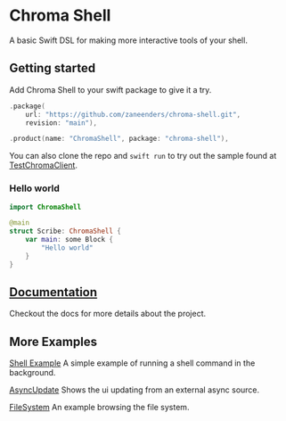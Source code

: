 # Chroma Shell

A basic Swift DSL for making more interactive tools of your shell.

## Getting started

Add Chroma Shell to your swift package to give it a try. 
```swift 
.package(
    url: "https://github.com/zaneenders/chroma-shell.git",
    revision: "main"),

.product(name: "ChromaShell", package: "chroma-shell"),
```

You can also clone the repo and `swift run` to try out the sample found at [TestChromaClient](Sources/TestChromaClient/TestChromaClient.swift).


### Hello world

```swift
import ChromaShell

@main
struct Scribe: ChromaShell {
    var main: some Block {
        "Hello world"
    }
}
```


## [Documentation](https://zaneenders.github.io/chroma-shell/documentation/chromashell/)

Checkout the docs for more details about the project.

## More Examples

[Shell Example](Sources/ShellExample/ShellExample.swift)
A simple example of running a shell command in the background.

[AsyncUpdate](Sources/AsyncUpdate/AsyncUpdate.swift)
Shows the ui updating from an external async source.

[FileSystem](Sources/FileSystem/FileSystem.swift)
An example browsing the file system.